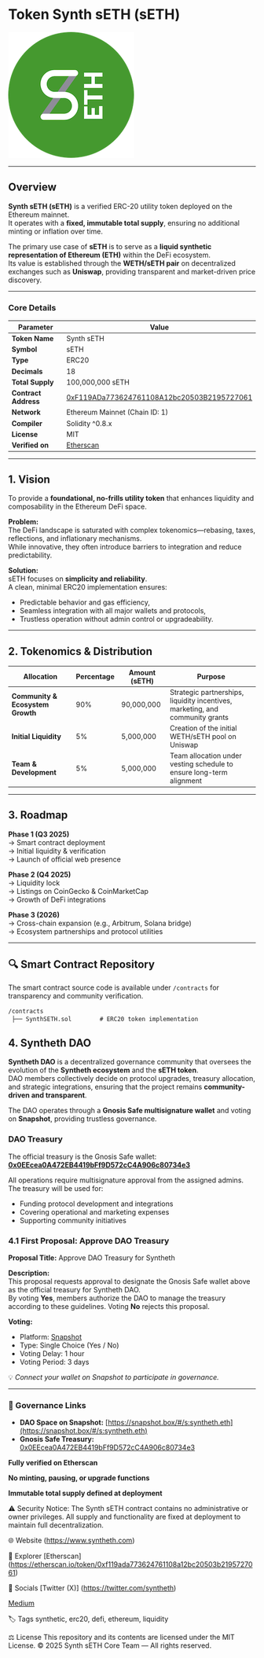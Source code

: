 # Token Synth sETH (sETH)

![Logo](logo.png)

---

## Overview

**Synth sETH (sETH)** is a verified ERC-20 utility token deployed on the Ethereum mainnet.  
It operates with a **fixed, immutable total supply**, ensuring no additional minting or inflation over time.

The primary use case of **sETH** is to serve as a **liquid synthetic representation of Ethereum (ETH)** within the DeFi ecosystem.  
Its value is established through the **WETH/sETH pair** on decentralized exchanges such as **Uniswap**, providing transparent and market-driven price discovery.

---

### Core Details

| Parameter | Value |
|------------|--------|
| **Token Name** | Synth sETH |
| **Symbol** | sETH |
| **Type** | ERC20 |
| **Decimals** | 18 |
| **Total Supply** | 100,000,000 sETH |
| **Contract Address** | [0xF119ADa773624761108A12bc20503B2195727061](https://etherscan.io/token/0xf119ada773624761108a12bc20503b2195727061) |
| **Network** | Ethereum Mainnet (Chain ID: 1) |
| **Compiler** | Solidity ^0.8.x |
| **License** | MIT |
| **Verified on** | [Etherscan](https://etherscan.io/token/0xf119ada773624761108a12bc20503b2195727061) |

---

## 1. Vision

To provide a **foundational, no-frills utility token** that enhances liquidity and composability in the Ethereum DeFi space.

**Problem:**  
The DeFi landscape is saturated with complex tokenomics—rebasing, taxes, reflections, and inflationary mechanisms.  
While innovative, they often introduce barriers to integration and reduce predictability.

**Solution:**  
sETH focuses on **simplicity and reliability**.  
A clean, minimal ERC20 implementation ensures:
- Predictable behavior and gas efficiency,  
- Seamless integration with all major wallets and protocols,  
- Trustless operation without admin control or upgradeability.

---

## 2. Tokenomics & Distribution

| Allocation | Percentage | Amount (sETH) | Purpose |
|-------------|-------------|----------------|----------|
| **Community & Ecosystem Growth** | 90% | 90,000,000 | Strategic partnerships, liquidity incentives, marketing, and community grants |
| **Initial Liquidity** | 5% | 5,000,000 | Creation of the initial WETH/sETH pool on Uniswap |
| **Team & Development** | 5% | 5,000,000 | Team allocation under vesting schedule to ensure long-term alignment |

---

## 3. Roadmap

**Phase 1 (Q3 2025)**  
→ Smart contract deployment  
→ Initial liquidity & verification  
→ Launch of official web presence  

**Phase 2 (Q4 2025)**  
→ Liquidity lock  
→ Listings on CoinGecko & CoinMarketCap  
→ Growth of DeFi integrations  

**Phase 3 (2026)**  
→ Cross-chain expansion (e.g., Arbitrum, Solana bridge)  
→ Ecosystem partnerships and protocol utilities  

---

## 🔍 Smart Contract Repository

The smart contract source code is available under `/contracts` for transparency and community verification.

```text
/contracts
 ├── SynthSETH.sol        # ERC20 token implementation
 ```
## 4. Syntheth DAO

**Syntheth DAO** is a decentralized governance community that oversees the evolution of the **Syntheth ecosystem** and the **sETH token**.  
DAO members collectively decide on protocol upgrades, treasury allocation, and strategic integrations, ensuring that the project remains **community-driven and transparent**.

The DAO operates through a **Gnosis Safe multisignature wallet** and voting on **Snapshot**, providing trustless governance.

### DAO Treasury

The official treasury is the Gnosis Safe wallet:  
**[0x0EEcea0A472EB4419bFf9D572cC4A906c80734e3](https://etherscan.io/address/0x0EEcea0A472EB4419bFf9D572cC4A906c80734e3)**  

All operations require multisignature approval from the assigned admins.  
The treasury will be used for:
- Funding protocol development and integrations  
- Covering operational and marketing expenses  
- Supporting community initiatives  

### 4.1 First Proposal: Approve DAO Treasury

**Proposal Title:** Approve DAO Treasury for Syntheth  

**Description:**  
This proposal requests approval to designate the Gnosis Safe wallet above as the official treasury for Syntheth DAO.  
By voting **Yes**, members authorize the DAO to manage the treasury according to these guidelines. Voting **No** rejects this proposal.

**Voting:**  
- Platform: [Snapshot](https://snapshot.box/#/s:syntheth.eth)  
- Type: Single Choice (Yes / No)  
- Voting Delay: 1 hour  
- Voting Period: 3 days  

💡 *Connect your wallet on Snapshot to participate in governance.*

---

### 🔗 Governance Links

- **DAO Space on Snapshot:** [https://snapshot.box/#/s:syntheth.eth](https://snapshot.box/#/s:syntheth.eth)  
- **Gnosis Safe Treasury:** [0x0EEcea0A472EB4419bFf9D572cC4A906c80734e3](https://etherscan.io/address/0x0EEcea0A472EB4419bFf9D572cC4A906c80734e3)

  

**Fully verified on Etherscan**

**No minting, pausing, or upgrade functions**

**Immutable total supply defined at deployment**

⚠️ Security Notice:
The Synth sETH contract contains no administrative or owner privileges.
All supply and functionality are fixed at deployment to maintain full decentralization.

🌐 Website
(https://www.syntheth.com)

🧭 Explorer
[Etherscan] (https://etherscan.io/token/0xf119ada773624761108a12bc20503b2195727061)

💬 Socials
[Twitter (X)] (https://twitter.com/syntheth)

[Medium](https://medium.com/@sethsynth) 

🏷️ Tags
synthetic, erc20, defi, ethereum, liquidity

⚖️ License
This repository and its contents are licensed under the MIT License.
© 2025 Synth sETH Core Team — All rights reserved.
